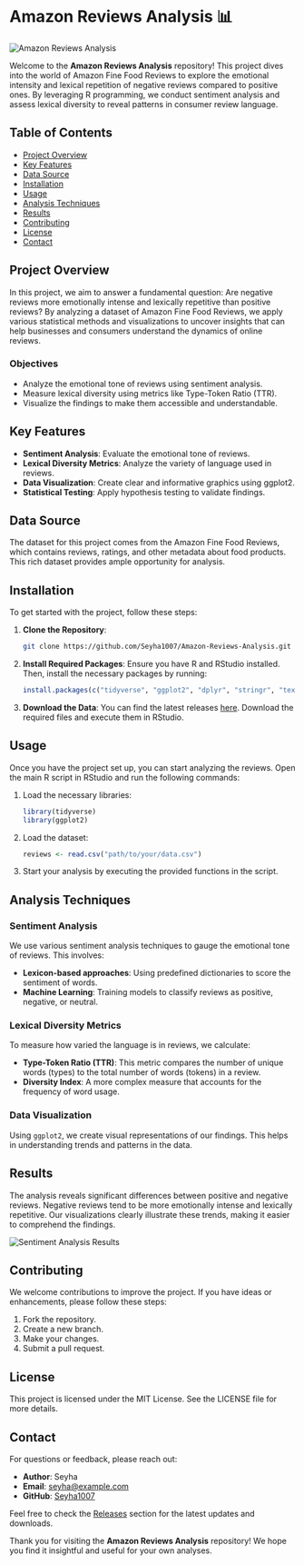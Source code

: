 # Amazon Reviews Analysis 📊

![Amazon Reviews Analysis](https://img.shields.io/badge/Download%20Releases-blue?style=for-the-badge&logo=github)

Welcome to the **Amazon Reviews Analysis** repository! This project dives into the world of Amazon Fine Food Reviews to explore the emotional intensity and lexical repetition of negative reviews compared to positive ones. By leveraging R programming, we conduct sentiment analysis and assess lexical diversity to reveal patterns in consumer review language.

## Table of Contents

- [Project Overview](#project-overview)
- [Key Features](#key-features)
- [Data Source](#data-source)
- [Installation](#installation)
- [Usage](#usage)
- [Analysis Techniques](#analysis-techniques)
- [Results](#results)
- [Contributing](#contributing)
- [License](#license)
- [Contact](#contact)

## Project Overview

In this project, we aim to answer a fundamental question: Are negative reviews more emotionally intense and lexically repetitive than positive reviews? By analyzing a dataset of Amazon Fine Food Reviews, we apply various statistical methods and visualizations to uncover insights that can help businesses and consumers understand the dynamics of online reviews.

### Objectives

- Analyze the emotional tone of reviews using sentiment analysis.
- Measure lexical diversity using metrics like Type-Token Ratio (TTR).
- Visualize the findings to make them accessible and understandable.

## Key Features

- **Sentiment Analysis**: Evaluate the emotional tone of reviews.
- **Lexical Diversity Metrics**: Analyze the variety of language used in reviews.
- **Data Visualization**: Create clear and informative graphics using ggplot2.
- **Statistical Testing**: Apply hypothesis testing to validate findings.

## Data Source

The dataset for this project comes from the Amazon Fine Food Reviews, which contains reviews, ratings, and other metadata about food products. This rich dataset provides ample opportunity for analysis.

## Installation

To get started with the project, follow these steps:

1. **Clone the Repository**:
   ```bash
   git clone https://github.com/Seyha1007/Amazon-Reviews-Analysis.git
   ```

2. **Install Required Packages**:
   Ensure you have R and RStudio installed. Then, install the necessary packages by running:
   ```R
   install.packages(c("tidyverse", "ggplot2", "dplyr", "stringr", "textdata"))
   ```

3. **Download the Data**:
   You can find the latest releases [here](https://github.com/Seyha1007/Amazon-Reviews-Analysis/releases). Download the required files and execute them in RStudio.

## Usage

Once you have the project set up, you can start analyzing the reviews. Open the main R script in RStudio and run the following commands:

1. Load the necessary libraries:
   ```R
   library(tidyverse)
   library(ggplot2)
   ```

2. Load the dataset:
   ```R
   reviews <- read.csv("path/to/your/data.csv")
   ```

3. Start your analysis by executing the provided functions in the script.

## Analysis Techniques

### Sentiment Analysis

We use various sentiment analysis techniques to gauge the emotional tone of reviews. This involves:

- **Lexicon-based approaches**: Using predefined dictionaries to score the sentiment of words.
- **Machine Learning**: Training models to classify reviews as positive, negative, or neutral.

### Lexical Diversity Metrics

To measure how varied the language is in reviews, we calculate:

- **Type-Token Ratio (TTR)**: This metric compares the number of unique words (types) to the total number of words (tokens) in a review.
- **Diversity Index**: A more complex measure that accounts for the frequency of word usage.

### Data Visualization

Using `ggplot2`, we create visual representations of our findings. This helps in understanding trends and patterns in the data.

## Results

The analysis reveals significant differences between positive and negative reviews. Negative reviews tend to be more emotionally intense and lexically repetitive. Our visualizations clearly illustrate these trends, making it easier to comprehend the findings.

![Sentiment Analysis Results](https://img.shields.io/badge/Sentiment%20Analysis%20Results-orange?style=for-the-badge)

## Contributing

We welcome contributions to improve the project. If you have ideas or enhancements, please follow these steps:

1. Fork the repository.
2. Create a new branch.
3. Make your changes.
4. Submit a pull request.

## License

This project is licensed under the MIT License. See the LICENSE file for more details.

## Contact

For questions or feedback, please reach out:

- **Author**: Seyha
- **Email**: seyha@example.com
- **GitHub**: [Seyha1007](https://github.com/Seyha1007)

Feel free to check the [Releases](https://github.com/Seyha1007/Amazon-Reviews-Analysis/releases) section for the latest updates and downloads.

Thank you for visiting the **Amazon Reviews Analysis** repository! We hope you find it insightful and useful for your own analyses.